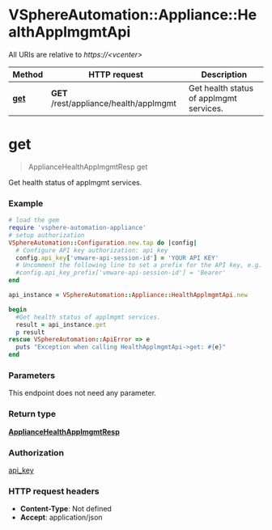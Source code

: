 # VSphereAutomation::Appliance::HealthApplmgmtApi

All URIs are relative to *https://&lt;vcenter&gt;*

Method | HTTP request | Description
------------- | ------------- | -------------
[**get**](HealthApplmgmtApi.md#get) | **GET** /rest/appliance/health/applmgmt | Get health status of applmgmt services.


# **get**
> ApplianceHealthApplmgmtResp get

Get health status of applmgmt services.

### Example
```ruby
# load the gem
require 'vsphere-automation-appliance'
# setup authorization
VSphereAutomation::Configuration.new.tap do |config|
  # Configure API key authorization: api_key
  config.api_key['vmware-api-session-id'] = 'YOUR API KEY'
  # Uncomment the following line to set a prefix for the API key, e.g. 'Bearer' (defaults to nil)
  #config.api_key_prefix['vmware-api-session-id'] = 'Bearer'
end

api_instance = VSphereAutomation::Appliance::HealthApplmgmtApi.new

begin
  #Get health status of applmgmt services.
  result = api_instance.get
  p result
rescue VSphereAutomation::ApiError => e
  puts "Exception when calling HealthApplmgmtApi->get: #{e}"
end
```

### Parameters
This endpoint does not need any parameter.

### Return type

[**ApplianceHealthApplmgmtResp**](ApplianceHealthApplmgmtResp.md)

### Authorization

[api_key](../README.md#api_key)

### HTTP request headers

 - **Content-Type**: Not defined
 - **Accept**: application/json



